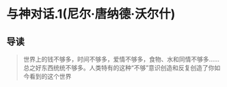 # 与神对话.1(尼尔·唐纳德·沃尔什)


## 导读

> 世界上的钱不够多，时间不够多，爱情不够多，食物、水和同情不够多……总之好东西统统不够多。人类特有的这种“不够”意识创造和反复创造了你如今看到的这个世界